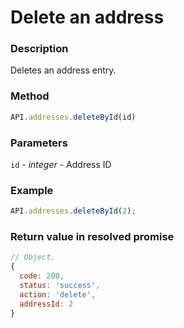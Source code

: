 # Delete an address

### Description

Deletes an address entry.

### Method

```js
API.addresses.deleteById(id)
```

### Parameters

`id` - *integer* - Address ID

### Example

```js
API.addresses.deleteById(2);
```

### Return value in resolved promise

```js
// Object.
{
  code: 200,
  status: 'success',
  action: 'delete',
  addressId: 2
}

```
